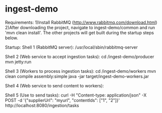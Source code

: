 ingest-demo
===========

Requirements:
1)Install RabbitMQ (http://www.rabbitmq.com/download.html)
2)After downloading the project, navigate to ingest-demo/common and run 'mvn clean install'. The other projects will get built during the startup steps below.


Startup:
Shell 1 (RabbitMQ server): 
  /usr/local/sbin/rabbitmq-server

Shell 2 (Web service to accept ingestion tasks):
  cd <project root>/ingest-demo/producer
  mvn jetty:run 

Shell 3 (Workers to process ingestion tasks):
  cd <project root>/ingest-demo/workers
  mvn clean compile assembly:simple
  java -jar target/ingest-demo-workers.jar

Shell 4 (Web service to send content to workers):
  <needs implementing>

Shell 5 (Use to send tasks):
  curl -H "Content-type: application/json" -X POST -d '{"supplierUrl": "myurl", "contentIds": ["1", "2"]}' http://localhost:8080/ingestion/tasks

